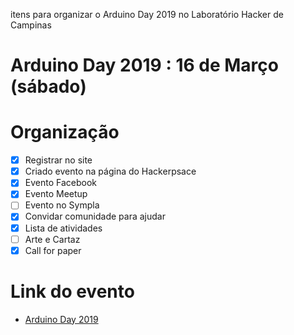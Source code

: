 itens para organizar o Arduino Day 2019 no Laboratório Hacker de Campinas

# Arduino Day 2019 : 16 de Março (sábado)

# Organização

- [x] Registrar no site
- [x] Criado evento na página do Hackerpsace
- [x] Evento Facebook
- [x] Evento Meetup
- [ ] Evento no Sympla
- [x] Convidar comunidade para ajudar
- [x] Lista de atividades
- [ ] Arte e Cartaz
- [x] Call for paper

# Link do evento
- [Arduino Day 2019](https://lhc.net.br/wiki/Evento:2019/03/16_Arduino_Day_2019)
